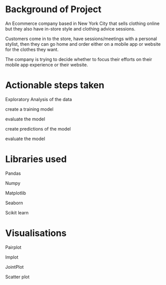 # Background of Project

An Ecommerce company based in New York City that sells clothing online but they also have in-store style and clothing advice sessions. 

Customers come in to the store, have sessions/meetings with a personal stylist, then they can go home and order either on a mobile app or website for the clothes they want.

The company is trying to decide whether to focus their efforts on their mobile app experience or their website.

# Actionable steps taken

Exploratory Analysis of the data

create a training model

evaluate the model

create predictions of the model

evaluate the model


# Libraries used

Pandas

Numpy

Matplotlib

Seaborn

Scikit learn

# Visualisations

Pairplot

Implot

JointPlot

Scatter plot
